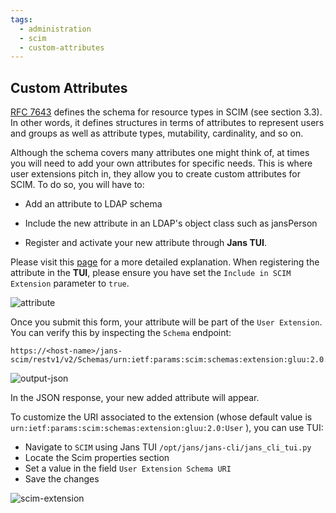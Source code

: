 ```yaml
---
tags:
  - administration
  - scim
  - custom-attributes
---
```


##  Custom Attributes

[RFC 7643](https://datatracker.ietf.org/doc/html/rfc7643) defines the schema for resource types in SCIM (see section 3.3). In other words, it defines structures in terms of attributes to represent users and groups as well as attribute types, mutability, cardinality, and so on.

Although the schema covers many attributes one might think of, at times you will need to add your own attributes for specific needs. This is where user extensions pitch in, they allow you to create custom attributes for SCIM. To do so, you will have to:

* Add an attribute to LDAP schema

* Include the new attribute in an LDAP's object class such as jansPerson

* Register and activate your new attribute through **Jans TUI**.

Please visit this [page](https://docs.jans.io/head/admin/config-guide/attribute-configuration/) for a more detailed explanation. When registering the attribute in the **TUI**, please ensure you have set the `Include in SCIM Extension` parameter to `true`.

![attribute](https://github.com/JanssenProject/jans/assets/43112579/61d0aff6-75fa-4e6b-8db6-2eeb3332cfe5)

Once you submit this form, your attribute will be part of the `User Extension`. You can verify this by inspecting the `Schema` endpoint:

```
https://<host-name>/jans-scim/restv1/v2/Schemas/urn:ietf:params:scim:schemas:extension:gluu:2.0:User
```

![output-json](https://github.com/JanssenProject/jans/assets/43112579/41804347-4084-4bb4-8bc5-05fc220ae394)

In the JSON response, your new added attribute will appear.

To customize the URI associated to the extension (whose default value is `urn:ietf:params:scim:schemas:extension:gluu:2.0:User`
), you can use TUI:

* Navigate to `SCIM` using Jans TUI `/opt/jans/jans-cli/jans_cli_tui.py`
* Locate the Scim properties section
* Set a value in the field `User Extension Schema URI`
* Save the changes

![scim-extension](https://github.com/JanssenProject/jans/assets/43112579/fb5b9d5c-8b17-4be0-af6c-d36389de82d2)








